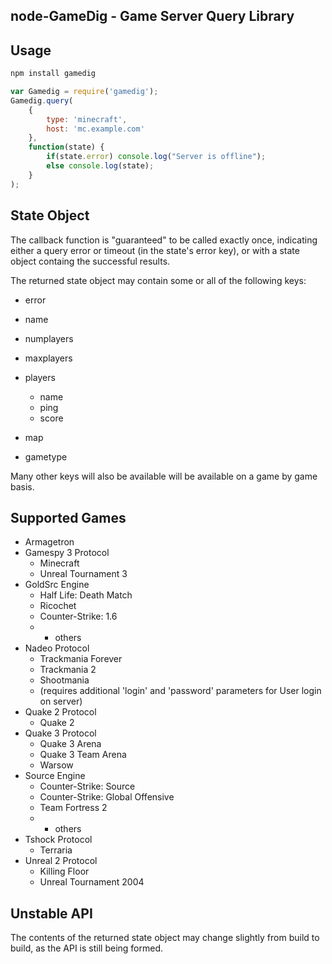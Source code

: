 node-GameDig - Game Server Query Library
---

Usage
---

```bash
npm install gamedig
```

```javascript
var Gamedig = require('gamedig');
Gamedig.query(
	{
		type: 'minecraft',
		host: 'mc.example.com'
	},
	function(state) {
		if(state.error) console.log("Server is offline");
		else console.log(state);
	}
);
```

State Object
---
The callback function is "guaranteed" to be called exactly once, indicating either a query error or timeout
(in the state's error key), or with a state object containg the successful results.

The returned state object may contain some or all of the following keys:

* error

* name
* numplayers
* maxplayers
* players
	* name
	* ping
	* score
* map
* gametype

Many other keys will also be available will be available on a game by game basis.

Supported Games
---
* Armagetron
* Gamespy 3 Protocol
	* Minecraft
	* Unreal Tournament 3
* GoldSrc Engine
	* Half Life: Death Match
	* Ricochet
	* Counter-Strike: 1.6
	* + others
* Nadeo Protocol
	* Trackmania Forever
	* Trackmania 2
	* Shootmania
	* (requires additional 'login' and 'password' parameters for User login on server)
* Quake 2 Protocol
	* Quake 2
* Quake 3 Protocol
	* Quake 3 Arena
	* Quake 3 Team Arena
	* Warsow
* Source Engine
	* Counter-Strike: Source
	* Counter-Strike: Global Offensive
	* Team Fortress 2
	* + others
* Tshock Protocol
	* Terraria
* Unreal 2 Protocol
	* Killing Floor
	* Unreal Tournament 2004

Unstable API
---
The contents of the returned state object may change slightly from build to build, as the API
is still being formed.
